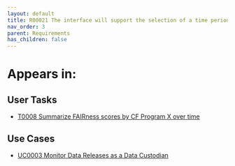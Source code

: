 ```yaml
---
layout: default
title: R00021 The interface will support the selection of a time period of interest
nav_order: 3
parent: Requirements
has_children: false
---
```


# Appears in:


## User Tasks

-   [T0008 Summarize FAIRness scores by CF Program X over time](../user-tasks/t0008-summarize-fairness-scores-by-cf-program-x-over-time.md)

## Use Cases

-   [UC0003 Monitor Data Releases as a Data Custodian](../use-cases/uc0003-monitor-data-releases-as-a-data-custodian.md)
